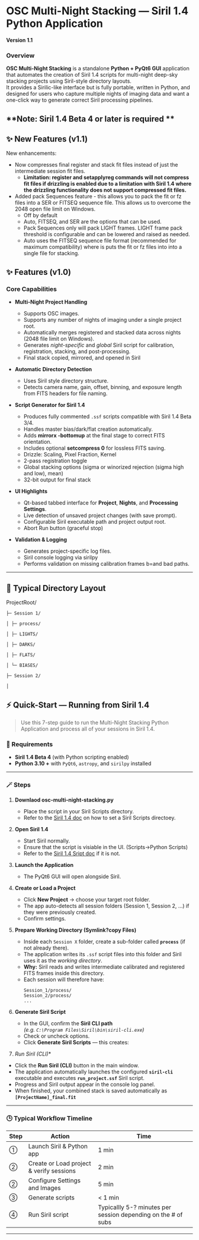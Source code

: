 # OSC Multi-Night Stacking — Siril 1.4 Python Application  
**Version 1.1**

### Overview
**OSC Multi-Night Stacking** is a standalone **Python + PyQt6 GUI** application that automates the creation of Siril 1.4 scripts for multi-night deep-sky stacking projects using Siril-style directory layouts.  
It provides a Sirilic-like interface but is fully portable, written in Python, and designed for users who capture multiple nights of imaging data and want a one-click way to generate correct Siril processing pipelines.

**Note: Siril 1.4 Beta 4 or later is required **
---
## ✨ New Features (v1.1)

New enhancements:
- Now compresses final register and stack fit files instead of just the intermediate session fit files.
    * **Limitation: register and setapplyreg commands will not compress fit files if drizzling is enabled due to a limitation with Siril 1.4 where the drizzling functionality
      does not support compressed fit files.**
- Added pack Sequences feature - this allows you to pack the fit or fz files into a SER or FITSEQ sequence file.  This allows us to overcome the 2048 open file limit on Windows.
    * Off by default
    * Auto, FITSEQ, and SER are the options that can be used.
    * Pack Sequences only will pack LIGHT frames. LIGHT frame pack threshold is configurable and can be lowered and raised as needed.
    * Auto uses the FITSEQ sequence file format (recommended for maximum compatibility) where is puts the fit or fz files into into a single file for stacking. 

## ✨ Features (v1.0)

### Core Capabilities
- **Multi-Night Project Handling**  
  * Supports OSC images.
  * Supports any number of nights of imaging under a single project root.  
  * Automatically merges registered and stacked data across nights (2048 file limit on Windows).  
  * Generates *night-specific* and *global* Siril script for calibration, registration, stacking, and post-processing.
  * Final stack copied, mirrored, and opened in Siril

- **Automatic Directory Detection**
  * Uses Siril style directory structure.  
  * Detects camera name, gain, offset, binning, and exposure length from FITS headers for file naming.  

- **Script Generator for Siril 1.4**  
  * Produces fully commented `.ssf` scripts compatible with Siril 1.4 Beta 3/4.  
  * Handles master bias/dark/flat creation automatically.  
  * Adds **mirrorx -bottomup** at the final stage to correct FITS orientation.
  * Includes optional **setcompress 0** for lossless FITS saving.
  * Drizzle: Scaling, Pixel Fraction, Kernel
  * 2-pass registration toggle
  * Global stacking options (sigma or winorized rejection (sigma high and low), mean)
  * 32-bit output for final stack

- **UI Highlights**
  - Qt-based tabbed interface for **Project**, **Nights**, and **Processing Settings**.  
  - Live detection of unsaved project changes (with save prompt).  
  - Configurable Siril executable path and project output root.
  - Abort Run button (graceful stop)

- **Validation & Logging**
  - Generates project-specific log files.
  - Siril console logging via sirilpy
  - Performs validation on missing calibration frames b=and bad paths.

---

## 🧭 Typical Directory Layout

ProjectRoot/

    ├─ Session 1/
    
    │ ├─ process/
    
    │ ├─ LIGHTS/
    
    │ ├─ DARKS/
    
    │ ├─ FLATS/
    
    │ └─ BIASES/
    
    ├─ Session 2/
    
    │ 

## ⚡ Quick-Start — Running from Siril 1.4

> Use this 7-step guide to run the Multi-Night Stacking Python Application and process all of your sessions in Siril 1.4.

### 🧰 Requirements
- **Siril 1.4 Beta 4** (with Python scripting enabled)  
- **Python 3.10 +** with `PyQt6`, `astropy`, and `sirilpy` installed   

---

### 🪄 Steps

1. **Downlaod osc-multi-night-stacking.py**
   - Place the script in your Siril Scripts directory.
   - Refer to the [Siril 1.4 doc](https://siril.readthedocs.io/en/latest/preferences/preferences_gui.html#scripts) on how to set a Siril Scripts directoey. 
   
2. **Open Siril 1.4**  
   - Start Siril normally.
   - Ensure that the script is visiable in the UI. (Scripts->Python Scripts)
   - Refer to the [Siril 1.4 Sript doc](https://siril.readthedocs.io/en/latest/preferences/preferences_gui.html#scripts) if it is not.
     
3. **Launch the Application**
   - The PyQt6 GUI will open alongside Siril.   

4. **Create or Load a Project**
   - Click **New Project** → choose your target root folder.  
   - The app auto-detects all session folders (Session 1, Session 2, …) if they were previously created.  
   - Confirm settings. 

5. **Prepare Working Directory (Symlink?copy Files)**
   - Inside each `Session X` folder, create a sub-folder called **`process`** (if not already there).  
   - The application writes its `.ssf` script files into this folder and Siril uses it as the *working directory*.  
   - **Why:** Siril reads and writes intermediate calibrated and registered FITS frames inside this directory.  
   - Each session will therefore have:
     ```
     Session_1/process/
     Session_2/process/
     ...
     ```
6. **Generate Siril Script**
   - In the GUI, confirm the **Siril CLI path**  
     *(e.g. `C:\Program Files\Siril\bin\siril-cli.exe`)*  
   - Check or uncheck options.
   - Click **Generate Siril Scripts** — this creates:

7. *Run Siril (CLI)**

- Click the **Run Siril (CLI)** button in the main window.  
- The application automatically launches the configured **`siril-cli`** executable and executes **`run_project.ssf`** Siril script.
- Progress and Siril output appear in the console log panel.  
- When finished, your combined stack is saved automatically as **`[ProjectName]_final.fit`**

---

### 🕒 Typical Workflow Timeline
| Step | Action | Time |
|------|---------|------|
| ① | Launch Siril & Python app | 1 min |
| ② | Create or Load project & verify sessions | 2 min |
| ② | Configure Settings and Images | 5 min |
| ③ | Generate scripts | < 1 min |
| ④ | Run Siril script | Typicallly 5-? minutes per session depending on the # of subs |

---


